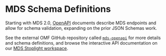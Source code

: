 # MDS Schema Definitions

Starting with MDS 2.0, [OpenAPI](https://www.openapis.org/) documents describe MDS endpoints and allow for schema validation, expanding on the prior JSON Schemas work.

See the external OMF GitHub repository called [`mds-openapi`](https://github.com/openmobilityfoundation/mds-openapi) for more details and schema definitions, and browse the interactive API documentation on our [MDS Stoplight workspace](https://openmobilityfnd.stoplight.io/docs/mds-openapi/˜). 
